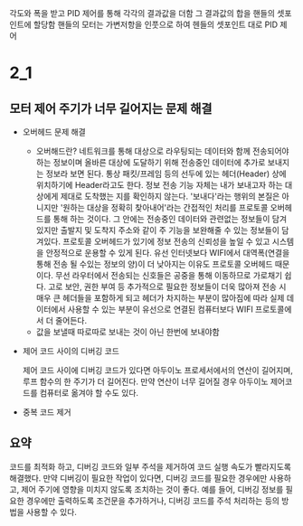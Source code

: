 각도와 폭을 받고 PID 제어를 통해 각각의 결과값을 더함
그 결과값의 합을 핸들의 셋포인트에 할당함
핸들의 모터는 가변저항을 인풋으로 하여 헨들의 셋포인트 대로 PID 제어

# 2_1
## 모터 제어 주기가 너무 길어지는 문제 해결

- 오버헤드 문제 해결
  - 오버해드란?
  네트워크를 통해 대상으로 라우팅되는 데이터와 함께 전송되어야하는 정보이며
  올바른 대상에 도달하기 위해 전송중인 데이터에 추가로 보내지는 정보라 보면 된다.
  통상 패킷/프레임 등의 선두에 있는 헤더(Header) 상에 위치하기에 Header라고도 한다.
  정보 전송 기능 자체는 내가 보내고자 하는 대상에게 제대로 도착했는 지를 확인하지 않는다.
  '보내다'라는 행위의 본질은 아니지만 '원하는 대상을 정확히 찾아내어'라는 간접적인 처리를 프로토콜 오버헤드를 통해 하는 것이다. 그 안에는 전송중인 데이터와 관련없는 정보들이 담겨 있지만 출발지 및 도착지 주소와 같이 주 기능을 보완해줄 수 있는 정보들이 담겨있다. 프로토콜 오버헤드가 있기에 정보 전송의 신뢰성을 높일 수 있고 시스템을 안정적으로 운용할 수 있게 된다.
  유선 인터넷보다 WIFI에서 대역폭(연결을 통해 전송 될 수있는 정보의 양)이 더 낮아지는 이유도 프로토콜 오버헤드 때문이다. 무선 라우터에서 전송되는 신호들은 공중을 통해 이동하므로 가로채기 쉽다. 고로 보안, 권한 부여 등 추가적으로 필요한 정보들이 더욱 많아져 전송 시 매우 큰 헤더들을 포함하게 되고 헤더가 차지하는 부분이 많아짐에 따라 실제 데이터에서 사용할 수 있는 부분이 유선으로 연결된 컴퓨터보다 WIFI 프로토콜에서 더 줄어든다.
  - 값을 보낼때 따로따로 보내는 것이 아닌 한번에 보내야함

- 제어 코드 사이의 디버깅 코드

  제어 코드 사이에 디버깅 코드가 있다면 아두이노 프로세서에서의 연산이 길어지며, 루프 함수의 한 주기가 더 길어진다.
만약 연산이 너무 길어질 경우 아두이노 제어코드를 컴퓨터로 옮겨야 할 수도 있다.

- 중복 코드 제거

## 요약
코드를 최적화 하고, 디버깅 코드와 일부 주석을 제거하여 코드 실행 속도가 빨라지도록 해결했다.
만약 디버깅이 필요한 작업이 있다면, 디버깅 코드를 필요한 경우에만 사용하고, 제어 주기에 영향을 미치지 않도록 조치하는 것이 좋다. 
예를 들어, 디버깅 정보를 필요한 경우에만 출력하도록 조건문을 추가하거나, 디버깅 코드를 주석 처리하는 등의 방법을 사용할 수 있다.
